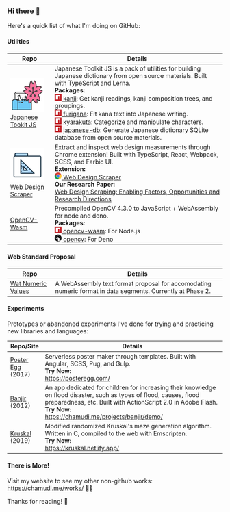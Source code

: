 ### Hi there 👋

Here's a quick list of what I'm doing on GitHub:

#### Utilities

| Repo | Details |
| ---- | ---- |
| <a href="https://github.com/echamudi/japanese-toolkit"><img src="https://raw.githubusercontent.com/echamudi/japanese-toolkit/master/images/japanese-toolkit.svg" alt="Japanese Toolkit Logo" height="80" width="80"><br>Japanese Tookit JS</a> | Japanese Toolkit JS is a pack of utilities for building Japanese dictionary from open source materials. Built with TypeScript and Lerna.<br><b>Packages:</b> <br><a href="https://www.npmjs.com/package/kanji"><img src="https://raw.githubusercontent.com/echamudi/badges/master/npm-n.svg" height="16" width="16"> kanji</a>: Get kanji readings, kanji composition trees, and groupings. <br><a href="https://www.npmjs.com/package/furigana"><img src="https://raw.githubusercontent.com/echamudi/badges/master/npm-n.svg" height="16" width="16"> furigana</a>: Fit kana text into Japanese writing. <br> <a href="https://www.npmjs.com/package/kyarakuta"><img src="https://raw.githubusercontent.com/echamudi/badges/master/npm-n.svg" height="16" width="16"> kyarakuta</a>: Categorize and manipulate characters.<br> <a href="https://www.npmjs.com/package/japanese-db"><img src="https://raw.githubusercontent.com/echamudi/badges/master/npm-n.svg" height="16" width="16"> japanese-db</a>: Generate Japanese dictionary SQLite database from open source materials. | 
| <a href="https://github.com/echamudi/web-design-scraper"><img src="https://raw.githubusercontent.com/echamudi/web-design-scraper/main/assets/logo-small.svg" height="80" width="80"><br>Web Design Scraper</a> | Extract and inspect web design measurements through Chrome extension! Built with TypeScript, React, Webpack, SCSS, and Farbic UI. <br><b>Extension:</b><a href="https://chrome.google.com/webstore/detail/web-design-scraper/lhhebabfhjommcpnaapcncphgbbjlknd"><br><img src="https://raw.githubusercontent.com/echamudi/badges/master/chrome.svg" width="16" height="16"> Web Design Scraper</a><br><b>Our Research Paper:</b><br> <a href="https://ieeexplore.ieee.org/abstract/document/9271770">Web Design Scraping: Enabling Factors, Opportunities and Research Directions</a> |
| <a href="https://github.com/echamudi/opencv-wasm">OpenCV-Wasm</a> | Precompiled OpenCV 4.3.0 to JavaScript + WebAssembly for node and deno. <br> <b>Packages:</b> <br> <a href="https://www.npmjs.com/package/opencv-wasm"><img src="https://raw.githubusercontent.com/echamudi/badges/master/npm-n.svg" height="16" width="16"> opencv-wasm</a>: For Node.js<br> <a href="https://deno.land/x/opencv"><img src="https://raw.githubusercontent.com/echamudi/badges/master/deno.svg" height="16" width="16"> opencv</a>: For Deno |

#### Web Standard Proposal

| Repo | Details |
| ---- | ---- |
| [Wat Numeric Values](https://github.com/WebAssembly/wat-numeric-values/blob/master/proposals/wat-numeric-values/Overview.md) | A WebAssembly text format proposal for accomodating numeric format in data segments. Currently at Phase 2. |

#### Experiments

Prototypes or abandoned experiments I've done for trying and practicing new libraries and languages:

| Repo/Site | Details |
| ---- | ---- |
| [Poster Egg](https://github.com/echamudi/poster-egg) <br> (2017) | Serverless poster maker through templates. Built with Angular, SCSS, Pug, and Gulp. <br><b>Try Now:</b> <br> <a href="https://posteregg.com/#/">https://posteregg.com/</a> |
| [Banjir](https://chamudi.me/projects/banjir/) <br> (2012) | An app dedicated for children for increasing their knowledge on flood disaster, such as types of flood, causes, flood preparedness, etc. Built with ActionScript 2.0 in Adobe Flash. <br><b>Try Now:</b> <br> <a href="https://chamudi.me/projects/banjir/demo/">https://chamudi.me/projects/banjir/demo/</a> |
| [Kruskal](https://github.com/echamudi/kruskal-maze-generation-c) <br> (2019) | Modified randomized Kruskal's maze generation algorithm. Written in C, compiled to the web with Emscripten. <br><b>Try Now:</b> <br> <a href="https://kruskal.netlify.app/">https://kruskal.netlify.app/</a> |


#### There is More!

Visit my website to see my other non-github works: https://chamudi.me/works/ 
👨‍💻

Thanks for reading! 🙏
